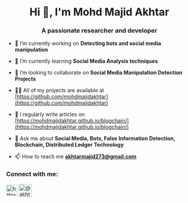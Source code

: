 <h1 align="center">Hi 👋, I'm Mohd Majid Akhtar</h1>
<h3 align="center">A passionate researcher and developer</h3>

<!-- <p align="left"> <a href="https://github.com/ryo-ma/github-profile-trophy"><img src="https://github-profile-trophy.vercel.app/?username=mohdmajidakhtar" alt="mohdmajidakhtar" /></a> </p> -->

- 🔭 I’m currently working on **Detecting bots and social media manipulation**

- 🌱 I’m currently learning **Social Media Analysis techniques**

- 👯 I’m looking to collaborate on **Social Media Manipulation Detection Projects**

- 👨‍💻 All of my projects are available at [https://github.com/mohdmajidakhtar](https://github.com/mohdmajidakhtar)

- 📝 I regularly write articles on [https://mohdmajidakhtar.github.io/blogchain/](https://mohdmajidakhtar.github.io/blogchain/)

- 💬 Ask me about **Social Media, Bots, False Information Detection, Blockchain, Distributed Ledger Technology**

- 📫 How to reach me **akhtarmajid273@gmail.com**

<!-- - 📄 Know about my experiences [https://mohdmajidakhtar.github.io/documents/CV_MohdMajidAkhtar.pdf](https://mohdmajidakhtar.github.io/documents/CV_MohdMajidAkhtar.pdf) -->

<h3 align="left">Connect with me:</h3>
<p align="left">
<a href="https://linkedin.com/in/https://www.linkedin.com/in/mohd-majid-akhtar-036105158/" target="blank"><img align="center" src="https://image.flaticon.com/icons/png/512/61/61109.png" alt="https://www.linkedin.com/in/mohd-majid-akhtar-036105158/" height="30" width="30" /></a>
<a href="https://medium.com/@akhtarmajid273" target="blank"><img align="center" src="https://cdn4.iconfinder.com/data/icons/social-media-2210/24/Medium-512.png" alt="@akhtarmajid273" height="35" width="35" /></a>
</p>

<!-- <h3 align="left">Languages and Tools:</h3>
<p align="left"> <a href="https://developer.android.com" target="_blank"> <img src="https://raw.githubusercontent.com/devicons/devicon/master/icons/android/android-original-wordmark.svg" alt="android" width="40" height="40"/> </a> <a href="https://www.arduino.cc/" target="_blank"> <img src="https://cdn.worldvectorlogo.com/logos/arduino-1.svg" alt="arduino" width="40" height="40"/> </a> <a href="https://www.cprogramming.com/" target="_blank"> <img src="https://raw.githubusercontent.com/devicons/devicon/master/icons/c/c-original.svg" alt="c" width="40" height="40"/> </a> <a href="https://www.chartjs.org" target="_blank"> <img src="https://www.chartjs.org/media/logo-title.svg" alt="chartjs" width="40" height="40"/> </a> <a href="https://www.w3schools.com/cpp/" target="_blank"> <img src="https://raw.githubusercontent.com/devicons/devicon/master/icons/cplusplus/cplusplus-original.svg" alt="cplusplus" width="40" height="40"/> </a> <a href="https://expressjs.com" target="_blank"> <img src="https://raw.githubusercontent.com/devicons/devicon/master/icons/express/express-original-wordmark.svg" alt="express" width="40" height="40"/> </a> <a href="https://firebase.google.com/" target="_blank"> <img src="https://www.vectorlogo.zone/logos/firebase/firebase-icon.svg" alt="firebase" width="40" height="40"/> </a> <a href="https://cloud.google.com" target="_blank"> <img src="https://www.vectorlogo.zone/logos/google_cloud/google_cloud-icon.svg" alt="gcp" width="40" height="40"/> </a> <a href="https://git-scm.com/" target="_blank"> <img src="https://www.vectorlogo.zone/logos/git-scm/git-scm-icon.svg" alt="git" width="40" height="40"/> </a> <a href="https://www.w3.org/html/" target="_blank"> <img src="https://raw.githubusercontent.com/devicons/devicon/master/icons/html5/html5-original-wordmark.svg" alt="html5" width="40" height="40"/> </a> <a href="https://www.java.com" target="_blank"> <img src="https://raw.githubusercontent.com/devicons/devicon/master/icons/java/java-original.svg" alt="java" width="40" height="40"/> </a> <a href="https://developer.mozilla.org/en-US/docs/Web/JavaScript" target="_blank"> <img src="https://raw.githubusercontent.com/devicons/devicon/master/icons/javascript/javascript-original.svg" alt="javascript" width="40" height="40"/> </a> <a href="https://www.mysql.com/" target="_blank"> <img src="https://raw.githubusercontent.com/devicons/devicon/master/icons/mysql/mysql-original-wordmark.svg" alt="mysql" width="40" height="40"/> </a> <a href="https://nodejs.org" target="_blank"> <img src="https://raw.githubusercontent.com/devicons/devicon/master/icons/nodejs/nodejs-original-wordmark.svg" alt="nodejs" width="40" height="40"/> </a> <a href="https://www.photoshop.com/en" target="_blank"> <img src="https://raw.githubusercontent.com/devicons/devicon/master/icons/photoshop/photoshop-line.svg" alt="photoshop" width="40" height="40"/> </a> <a href="https://www.python.org" target="_blank"> <img src="https://raw.githubusercontent.com/devicons/devicon/master/icons/python/python-original.svg" alt="python" width="40" height="40"/> </a> <a href="https://scikit-learn.org/" target="_blank"> <img src="https://upload.wikimedia.org/wikipedia/commons/0/05/Scikit_learn_logo_small.svg" alt="scikit_learn" width="40" height="40"/> </a> </p> -->

<!-- <p>&nbsp;<img align="center" src="https://github-readme-stats.vercel.app/api?username=mohdmajidakhtar&show_icons=true&locale=en" alt="mohdmajidakhtar" /></p> -->
